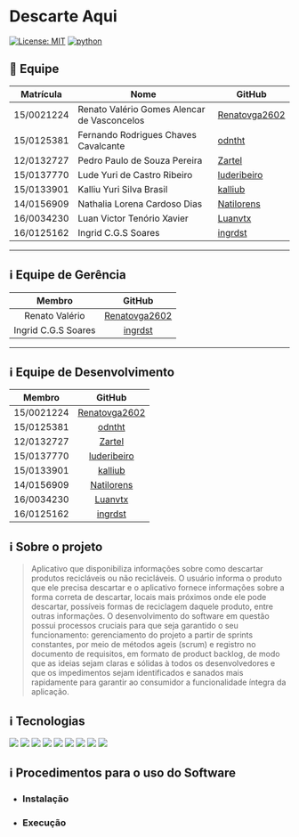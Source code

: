 # Descarte Aqui
<a href="https://opensource.org/licenses/MIT"><img src="https://img.shields.io/badge/License-MIT-blue.svg" alt="License: MIT"></a>
<a href='https://www.python.org/'><img src='https://img.shields.io/badge/Made%20with-Python-1f425f.svg' alt='python' /></a> 

## 🔵  Equipe

|Matrícula|Nome|GitHub|
|---------|---------|---------------|
15/0021224|Renato Valério Gomes Alencar de Vasconcelos |[Renatovga2602](https://github.com/Renatovga2602)
15/0125381|Fernando Rodrigues Chaves Cavalcante |[odntht](https://github.com/odntht)
12/0132727|Pedro Paulo de Souza Pereira |[Zartel](https://github.com/Zartel)
15/0137770|Lude Yuri de Castro Ribeiro |[luderibeiro](https://github.com/luderibeiro)
15/0133901|Kalliu Yuri Silva Brasil |[kalliub](https://github.com/kalliub)
14/0156909|Nathalia Lorena Cardoso Dias |[Natilorens](https://github.com/Natilorens)
16/0034230|Luan Victor Tenório Xavier |[Luanvtx](https://github.com/Luanvtx)
16/0125162|Ingrid C.G.S Soares |[ingrdst](https://github.com/ingrdst)

---
## ℹ️ Equipe de Gerência

|              Membro             |     GitHub     |
|:-------------------------------:|:--------------:|
|     Renato Valério     |[Renatovga2602](https://github.com/Renatovga2602)|
|Ingrid C.G.S Soares |[ingrdst](https://github.com/ingrdst)


---
## ℹ️ Equipe de Desenvolvimento

|               Membro              |       GitHub      |
|:---------------------------------:|:-----------------:|
15/0021224|[Renatovga2602](https://github.com/Renatovga2602)
15/0125381|[odntht](https://github.com/odntht)
12/0132727|[Zartel](https://github.com/Zartel)
15/0137770|[luderibeiro](https://github.com/luderibeiro)
15/0133901|[kalliub](https://github.com/kalliub)
14/0156909|[Natilorens](https://github.com/Natilorens)
16/0034230|[Luanvtx](https://github.com/Luanvtx)
16/0125162|[ingrdst](https://github.com/ingrdst)

## ℹ️ Sobre o projeto
   >Aplicativo que disponibiliza informações sobre como descartar produtos recicláveis ou não recicláveis. O usuário informa o produto que ele precisa descartar e o aplicativo fornece informações sobre a forma correta de descartar, locais mais próximos onde ele pode descartar, possíveis formas de reciclagem daquele produto, entre outras informações. O desenvolvimento do software em questão possui processos cruciais para que seja garantido o seu funcionamento: gerenciamento do projeto a partir de sprints constantes, por meio de métodos ageis (scrum) e registro no documento de requisitos, em formato de product backlog, de modo que as ideias sejam claras e sólidas à todos os desenvolvedores e que os impedimentos sejam identificados e sanados mais rapidamente para garantir ao consumidor a funcionalidade íntegra da aplicação.

## ℹ️ Tecnologias
![](https://images.duckduckgo.com/iu/?u=http%3A%2F%2Fabsynth-ftp.lineheight.net%2Fimages%2Fpython_icon.gif&f=1)
![](https://images.duckduckgo.com/iu/?u=https%3A%2F%2Ftse2.mm.bing.net%2Fth%3Fid%3DOIP.docal1gemHW-qM4mVQYl2wAAAA%26pid%3D15.1&f=1)
![](https://images.duckduckgo.com/iu/?u=http%3A%2F%2Fwww.geekchamp.com%2FContent%2Fimages%2FCSS_Logo.png&f=1)
![](https://images.duckduckgo.com/iu/?u=http%3A%2F%2Fwww.w3schools.com%2Fbootstrap%2Fbs.png&f=1)
![](https://images.duckduckgo.com/iu/?u=https%3A%2F%2Fwww.androidpolice.com%2Fwp-content%2Fcache%2Fwp-appbox%2Fb33e03b006f2bae248f6a2176d4c8ab6%2Fai-dfb703a0b3f814d90334b1b3bda8c5ab&f=1)
![](https://images.duckduckgo.com/iu/?u=https%3A%2F%2Fcdn4.iconfinder.com%2Fdata%2Ficons%2Ficonsimple-logotypes%2F512%2Fgithub-128.png&f=1)
![](https://images.duckduckgo.com/iu/?u=http%3A%2F%2Fser-libre.com.ar%2Fwp-content%2Fuploads%2F2016%2F10%2Fgit-logo.png&f=1)
![](https://images.duckduckgo.com/iu/?u=http%3A%2F%2Fwww.ceda.cz%2Ffiles%2Flogo%2Fgoogle%2Flogo_maps_192.png&f=1)
![](https://s33.postimg.cc/f69h5ncwv/imageedit_2_7375067386.jpg)


## ℹ️ Procedimentos para o uso do Software
* ### Instalação

* ### Execução
